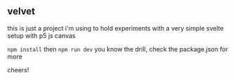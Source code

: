 
## velvet

this is just a project i'm using to hold experiments with a very simple svelte setup with p5 js canvas

`npm install` then `npm run dev` you know the drill, check the package.json for more

cheers!